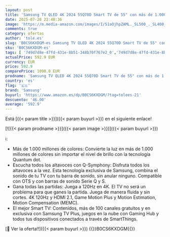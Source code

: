 ```yaml
---
layout: post
title: 'Samsung TV QLED 4K 2024 55Q70D Smart TV de 55" con más de 1.000 Millones de Colores  el Mejor Smart TV  GANA Las partidas a 120Hz y Escucha Todos los Altavoces con Q-Symphony'
date: 2025-07-28 22:48:36
image: 'https://m.media-amazon.com/images/I/51aOjhpZAML._SL500_._SL400_.jpg'
comments: true
category: ofertas
author: 'tole.es'
slug: 'B0CS6KXDGM-es Samsung TV QLED 4K 2024 55Q70D Smart TV de 55" con más de...'
sku: 'B0CS6KXDGM-es'
tags: [ '749d7d8e-47fd-431e-8b51-348b70f767e2_0','749d7d8e-47fd-431e-8b51-348b70f767e2_101','Arborist Merchandising Root','Electrónica','Los favoritos de nuestros clientes: Electrónica','Self Service','Special Features Stores','TV, vídeo y home cinema','Televisores','samsung','smart','tv','🇪🇸', ]
actualPrice: 592.9 EUR
currency: EUR
price: 592.9
comparePrice: 1098.0 EUR
prodname: 'Samsung TV QLED 4K 2024 55Q70D Smart TV de 55" con más de 1.000 Millones de Colores  el Mejor Smart TV  GANA Las partidas a 120Hz y Escucha Todos los Altavoces con Q-Symphony'
country: 'es'
flag: '🇪🇸'
brand: 'Samsung'
buyurl: 'https://www.amazon.es/dp/B0CS6KXDGM/?tag=tolees-21'
descuento: '46.00'
average: '592.9'
---
```


Está [{{< param title >}}]({{< param buyurl >}}) en el siguiente enlace!

[![{{< param prodname >}}]({{< param image >}})]({{< param buyurl >}})

ℹ️:

- Más de 1.000 millones de colores: Convierte la luz en más de 1.000 millones de colores sin importar el nivel de brillo con la tecnología Quantum dot.
- Escucha todos los altavoces con Q-Symphony: Disfruta todos los altavoces a la vez. Esta tecnología exclusiva de Samsung, combina el sonido de tu TV con tu barra de sonido, sin anular ninguno. Compatible con OTS y con barras de sonido Serie Q y S.
- Gana todas las partidas: Juega a 120Hz en 4K. El TV no será un problema para que ganes la partida. Juega de manera fluida y sin cortes. 4K 120Hz y HDMI 2.1, Game Motion Plus y Motion Estimation, Motion Compensation (MEMC).
- El mejor Smart TV: Contenidos, más de 100 canales gratuitos y en exclusiva con Samsung TV Plus, juegos en la nube con Gaming Hub y todos tus dispositivos conectados a través de SmartThings.

[🛒 Ver la oferta!!]({{< param buyurl >}})
{{<world>}}B0CS6KXDGM{{</world>}}
